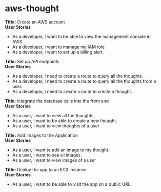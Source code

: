 # aws-thought

**Title:** Create an AWS account  
**User Stories**  
* As a developer, I want to be able to view the management console in AWS.  
* As a developer, I want to manage my IAM role.  
* As a developer, I want to set up a billing alert.  

**Title:** Set up API endpoints  
**User Stories**  
* As a developer, I need to create a route to query all the thoughts.  
* As a developer, I need to create a route to query all the thoughts from a user.  
* As a developer, I need to create a route to create a thought.  

**Title:** Integrate the database calls into the front end  
**User Stories**  
* As a user, I want to view all the thoughts.  
* As a user, I want to be able to create a new thought.  
* As a user, I want to view thoughts of a user  

**Title:** Add Images to the Application  
**User Stories**  
* As a user, I want to add an image to my thought.  
* As a user, I want to see all images.  
* As a user, I want to view images of a user 

**Title:** Deploy the app to an EC2 instance  
**User Stories**  
* As a user, I want to be able to visit the app on a public URL.
